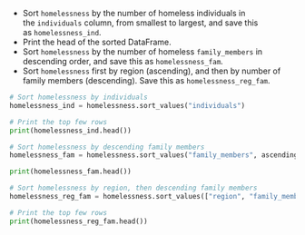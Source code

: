 - Sort `homelessness` by the number of homeless individuals in the `individuals` column, from smallest to largest, and save this as `homelessness_ind`.
- Print the head of the sorted DataFrame.
- Sort `homelessness` by the number of homeless `family_members` in descending order, and save this as `homelessness_fam`.
- Sort `homelessness` first by region (ascending), and then by number of family members (descending). Save this as `homelessness_reg_fam`.
```Python
# Sort homelessness by individuals
homelessness_ind = homelessness.sort_values("individuals")

# Print the top few rows
print(homelessness_ind.head())

# Sort homelessness by descending family members
homelessness_fam = homelessness.sort_values("family_members", ascending=False)

print(homelessness_fam.head())

# Sort homelessness by region, then descending family members
homelessness_reg_fam = homelessness.sort_values(["region", "family_members"], ascending=[True, False])

# Print the top few rows
print(homelessness_reg_fam.head())
```